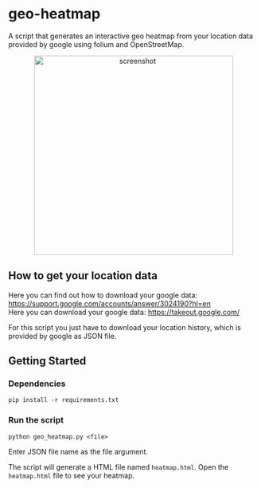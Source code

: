 # geo-heatmap

A script that generates an interactive geo heatmap from your location data provided by google using folium and OpenStreetMap.

<p align="center"><img src="https://user-images.githubusercontent.com/45404400/63515170-7a9cd280-c4ea-11e9-8875-e693622ac26e.png" alt="screenshot" width="400"></p>

## How to get your location data

Here you can find out how to download your google data: <https://support.google.com/accounts/answer/3024190?hl=en></br>
Here you can download your google data: <https://takeout.google.com/>

For this script you just have to download your location history, which is provided by google as JSON file.

## Getting Started

### Dependencies
```
pip install -r requirements.txt
```

### Run the script
```
python geo_heatmap.py <file>
```
Enter JSON file name as the file argument.

The script will generate a HTML file named `heatmap.html`. Open the `heatmap.html` file to see your heatmap.
